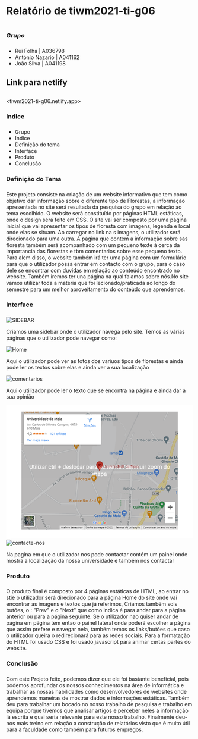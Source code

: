 # Relatório de tiwm2021-ti-g06 <h1>

### ***Grupo*** <h3>

* Rui Folha | A036798
* António Nazario | A041162 
* João Silva | A041198

## Link para netlify <h2>
<tiwm2021-ti-g06.netlify.app>

### Indice <h3>
* Grupo
* Indice
* Definição do tema
* Interface
* Produto
* Conclusão


### Definição do Tema <h3>
<p> 
Este projeto consiste na criação de um website informativo que tem como objetivo dar informação sobre o diferente tipo de Florestas, a informação apresentada no site será resultada da pesquisa do grupo em relação ao tema escolhido. O website será constituído por páginas HTML estáticas, onde o design será feito em CSS. O site vai ser composto por uma página inicial que vai apresentar os tipos de floresta com imagens, legenda e local onde elas se situam. Ao carregar no link na s imagens, o utilizador será direcionado para uma outra. 
A página que contem a informação sobre sas floresta também será acompanhado com um pequeno texte á cerca da importancia das florestas e tbm comentarios sobre esse pequeno texto. Para alem disso, o website também irá ter uma página com um formulário para que o utilizador possa entrar em contacto com o grupo, para o caso dele se encontrar com duvidas em relação ao conteúdo encontrado no website. Também iremos ter una página na qual falamos sobre nós.No site vamos utilizar toda a matéria que foi lecionado/praticada ao longo do semestre para um melhor aproveitamento do conteúdo que aprendemos.
</p>

### Interface <h3>

![SIDEBAR](img/sidebar.png)
<p>
    Criamos uma sidebar onde o utilizador navega pelo site.
    Temos as várias páginas que o utilizador pode navegar como:
</P>

![Home](img/index.png)

<p>
    Aqui o utilizador pode ver as fotos dos variuos tipos de florestas e ainda pode ler os textos sobre elas e ainda ver a sua localização
</p>

![comentarios](img/comentarios.png)

<p>
    Aqui o utilizador pode ler o texto que se encontra na página e ainda dar a sua opinião
</P>

![localização](img/localização.png)
![contacte-nos](img/contacte.png)
<p>
    Na pagina em que o utilizador nos pode contactar contém um painel onde mostra a localização da nossa universidade e também nos contactar
</P>

### Produto <h3>

<p>
    O produto final é composto por 4 páginas estáticas de HTML, ao entrar no stie o utilizador será direcionado para a página Home do site onde vai encontrar as imagens e textos que já referimos,
    Criamos também sois butões, o : "Prev" e o "Next" que como indica é para andar para a página anterior ou para a página seguinte.
    Se o utilizador nao quiser andar de página em página tem entao o painel lateral onde poderá escolher a página que assim prefere e navegar nela, também temos os links/butões que caso o utilizador queira o redirecionará para as redes sociais.
    Para a formatação do HTML foi usado CSS e foi usado javascript para animar certas partes do website.
</p>


### Conclusão <h3>

<p>
    Com este Projeto feito, podemos dizer que ele foi bastante beneficial, pois podemos aprofundar os nossos conhecimentos na área de informática e trabalhar as nossas habilidades como desenvolvedores de websites onde aprendemos maneiras de mostrar dados e informações estáticas. Também deu para trabalhar um bocado no nosso trabalho de pesquisa e trabalho em equipa porque tivemos que analisar artigos e perceber neles a informação lá escrita e qual seria relevante para este nosso trabalho. Finalmente deu-nos mais treino em relação a construção de relatórios visto que é muito útil para a faculdade como também para futuros empregos.
</P>

